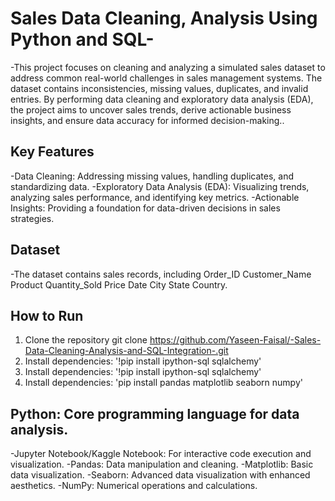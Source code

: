 # Sales Data Cleaning, Analysis Using Python and SQL-
-This project focuses on cleaning and analyzing a simulated sales dataset to address common real-world challenges in sales management systems. The dataset contains inconsistencies, missing values, duplicates, and invalid entries. By performing data cleaning and exploratory data analysis (EDA), the project aims to uncover sales trends, derive actionable business insights, and ensure data accuracy for informed decision-making..

## Key Features
-Data Cleaning: Addressing missing values, handling duplicates, and standardizing data.
-Exploratory Data Analysis (EDA): Visualizing trends, analyzing sales performance, and identifying key metrics.
-Actionable Insights: Providing a foundation for data-driven decisions in sales strategies.

## Dataset
-The dataset contains sales records, including Order_ID	Customer_Name	Product	Quantity_Sold	Price	Date	City	State	Country.

## How to Run
1. Clone the repository git clone https://github.com/Yaseen-Faisal/-Sales-Data-Cleaning-Analysis-and-SQL-Integration-.git
2. Install dependencies: '!pip install ipython-sql sqlalchemy'
3. Install dependencies: '!pip install ipython-sql sqlalchemy'
4. Install dependencies: 'pip install pandas matplotlib seaborn numpy'


## Python: Core programming language for data analysis.
-Jupyter Notebook/Kaggle Notebook: For interactive code execution and visualization.
-Pandas: Data manipulation and cleaning.
-Matplotlib: Basic data visualization.
-Seaborn: Advanced data visualization with enhanced aesthetics.
-NumPy: Numerical operations and calculations.
